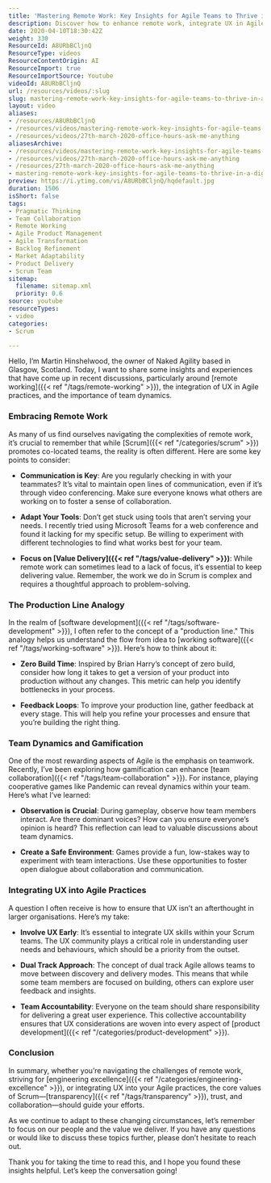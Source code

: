 ```yaml
---
title: 'Mastering Remote Work: Key Insights for Agile Teams to Thrive in a Digital World'
description: Discover how to enhance remote work, integrate UX in Agile, and boost team dynamics. Join Martin Hinshelwood for insights that drive collaboration and value!
date: 2020-04-10T18:30:42Z
weight: 330
ResourceId: A8URbBCljnQ
ResourceType: videos
ResourceContentOrigin: AI
ResourceImport: true
ResourceImportSource: Youtube
videoId: A8URbBCljnQ
url: /resources/videos/:slug
slug: mastering-remote-work-key-insights-for-agile-teams-to-thrive-in-a-digital-world
layout: video
aliases:
- /resources/A8URbBCljnQ
- /resources/videos/mastering-remote-work-key-insights-for-agile-teams-to-thrive-in-a-digital-world
- /resources/videos/27th-march-2020-office-hours-ask-me-anything
aliasesArchive:
- /resources/videos/mastering-remote-work-key-insights-for-agile-teams-to-thrive-in-a-digital-world
- /resources/videos/27th-march-2020-office-hours-ask-me-anything
- /resources/27th-march-2020-office-hours-ask-me-anything
- mastering-remote-work-key-insights-for-agile-teams-to-thrive-in-a-digital-world
preview: https://i.ytimg.com/vi/A8URbBCljnQ/hqdefault.jpg
duration: 1506
isShort: false
tags:
- Pragmatic Thinking
- Team Collaboration
- Remote Working
- Agile Product Management
- Agile Transformation
- Backlog Refinement
- Market Adaptability
- Product Delivery
- Scrum Team
sitemap:
  filename: sitemap.xml
  priority: 0.6
source: youtube
resourceTypes:
- video
categories:
- Scrum

---
```

Hello, I’m Martin Hinshelwood, the owner of Naked Agility based in Glasgow, Scotland. Today, I want to share some insights and experiences that have come up in recent discussions, particularly around [remote working]({{< ref "/tags/remote-working" >}}), the integration of UX in Agile practices, and the importance of team dynamics. 

### Embracing Remote Work

As many of us find ourselves navigating the complexities of remote work, it’s crucial to remember that while [Scrum]({{< ref "/categories/scrum" >}}) promotes co-located teams, the reality is often different. Here are some key points to consider:

- **Communication is Key**: Are you regularly checking in with your teammates? It’s vital to maintain open lines of communication, even if it’s through video conferencing. Make sure everyone knows what others are working on to foster a sense of collaboration.
  
- **Adapt Your Tools**: Don’t get stuck using tools that aren’t serving your needs. I recently tried using Microsoft Teams for a web conference and found it lacking for my specific setup. Be willing to experiment with different technologies to find what works best for your team.

- **Focus on [Value Delivery]({{< ref "/tags/value-delivery" >}})**: While remote work can sometimes lead to a lack of focus, it’s essential to keep delivering value. Remember, the work we do in Scrum is complex and requires a thoughtful approach to problem-solving.

### The Production Line Analogy

In the realm of [software development]({{< ref "/tags/software-development" >}}), I often refer to the concept of a "production line." This analogy helps us understand the flow from idea to [working software]({{< ref "/tags/working-software" >}}). Here’s how to think about it:

- **Zero Build Time**: Inspired by Brian Harry’s concept of zero build, consider how long it takes to get a version of your product into production without any changes. This metric can help you identify bottlenecks in your process.

- **Feedback Loops**: To improve your production line, gather feedback at every stage. This will help you refine your processes and ensure that you’re building the right thing.

### Team Dynamics and Gamification

One of the most rewarding aspects of Agile is the emphasis on teamwork. Recently, I’ve been exploring how gamification can enhance [team collaboration]({{< ref "/tags/team-collaboration" >}}). For instance, playing cooperative games like Pandemic can reveal dynamics within your team. Here’s what I’ve learned:

- **Observation is Crucial**: During gameplay, observe how team members interact. Are there dominant voices? How can you ensure everyone’s opinion is heard? This reflection can lead to valuable discussions about team dynamics.

- **Create a Safe Environment**: Games provide a fun, low-stakes way to experiment with team interactions. Use these opportunities to foster open dialogue about collaboration and communication.

### Integrating UX into Agile Practices

A question I often receive is how to ensure that UX isn’t an afterthought in larger organisations. Here’s my take:

- **Involve UX Early**: It’s essential to integrate UX skills within your Scrum teams. The UX community plays a critical role in understanding user needs and behaviours, which should be a priority from the outset.

- **Dual Track Approach**: The concept of dual track Agile allows teams to move between discovery and delivery modes. This means that while some team members are focused on building, others can explore user feedback and insights.

- **Team Accountability**: Everyone on the team should share responsibility for delivering a great user experience. This collective accountability ensures that UX considerations are woven into every aspect of [product development]({{< ref "/categories/product-development" >}}).

### Conclusion

In summary, whether you’re navigating the challenges of remote work, striving for [engineering excellence]({{< ref "/categories/engineering-excellence" >}}), or integrating UX into your Agile practices, the core values of Scrum—[transparency]({{< ref "/tags/transparency" >}}), trust, and collaboration—should guide your efforts. 

As we continue to adapt to these changing circumstances, let’s remember to focus on our people and the value we deliver. If you have any questions or would like to discuss these topics further, please don’t hesitate to reach out. 

Thank you for taking the time to read this, and I hope you found these insights helpful. Let’s keep the conversation going!
